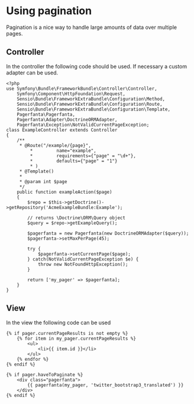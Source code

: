 # Using pagination

Pagination is a nice way to handle large amounts of data over multiple pages.

## Controller

In the controller the following code should be used. If necessary a custom adapter can be used.

```
<?php
use Symfony\Bundle\FrameworkBundle\Controller\Controller,
    Symfony\Component\HttpFoundation\Request,
    Sensio\Bundle\FrameworkExtraBundle\Configuration\Method,
    Sensio\Bundle\FrameworkExtraBundle\Configuration\Route,
    Sensio\Bundle\FrameworkExtraBundle\Configuration\Template,
    Pagerfanta\Pagerfanta,
    Pagerfanta\Adapter\DoctrineORMAdapter,
    Pagerfanta\Exception\NotValidCurrentPageException;
class ExampleController extends Controller
{
	/**
	 * @Route("/example/{page}",
         *         name="example",
         *         requirements={"page" = "\d+"},
         *         defaults={"page" = "1"}
         * )
	 * @Template()
	 * 
	 * @param int $page
	 */
	public function exampleAction($page)
	{
		$repo = $this->getDoctrine()->getRepository('AcmeExampleBundle:Example');
		
		// returns \Doctrine\ORM\Query object
		$query = $repo->getExampleQuery();
		
		$pagerfanta = new Pagerfanta(new DoctrineORMAdapter($query));
		$pagerfanta->setMaxPerPage(45);
		
		try {
			$pagerfanta->setCurrentPage($page);
		} catch(NotValidCurrentPageException $e) {
			throw new NotFoundHttpException();
		}
		
		return ['my_pager' => $pagerfanta];
	}
}
```

## View

In the view the following code can be used

```
{% if pager.currentPageResults is not empty %}
    {% for item in my_pager.currentPageResults %}
        <ul>
            <li>{{ item.id }}</li>
        </ul>
    {% endfor %}
{% endif %}

{% if pager.haveToPaginate %}
    <div class="pagerfanta">
        {{ pagerfanta(my_pager, 'twitter_bootstrap3_translated') }}
    </div>
{% endif %}
```
